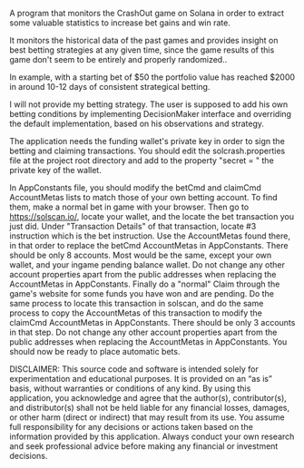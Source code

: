 A program that monitors the CrashOut game on Solana in order to extract some valuable statistics to increase bet gains and win rate. 

It monitors the historical data of the past games and provides insight on best betting strategies at any given time, since the game results of this game don't seem to be entirely and properly randomized.. 

In example, with a starting bet of $50 the portfolio value has reached $2000 in around 10-12 days of consistent strategical betting.

I will not provide my betting strategy. The user is supposed to add his own betting conditions by implementing DecisionMaker interface and overriding the default implementation, based on his observations and strategy.

The application needs the funding wallet's private key in order to sign the betting and claiming transactions. You should edit the solcrash.properties file at the project root directory and add to the property "secret = " the private key of the wallet.

In AppConstants file, you should modify the betCmd and claimCmd AccountMetas lists to match those of your own betting account. To find them, make a normal bet in game with your browser. Then go to https://solscan.io/, locate your wallet, and the locate the bet transaction you just did.
Under "Transaction Details" of that transaction, locate #3 instruction which is the bet instruction. Use the AccountMetas found there, in that order to replace the betCmd AccountMetas in AppConstants. There should be only 8 accounts. Most would be the same, except your own wallet, and your ingame pending balance wallet. Do not change any other account properties apart from the public addresses when replacing the AccountMetas in AppConstants. 
Finally do a "normal" Claim through the game's website for some funds you have won and are pending. Do the same process to locate this transaction in solscan, and do the same process to copy the AccountMetas of this transaction to modify the claimCmd AccountMetas in AppConstants. There should be only 3 accounts in that step. Do not change any other account properties apart from the public addresses when replacing the AccountMetas in AppConstants. 
You should now be ready to place automatic bets.

DISCLAIMER:
This source code and software is intended solely for experimentation and educational purposes. It is provided on an “as is” basis, without warranties or conditions of any kind. By using this application, you acknowledge and agree that the author(s), contributor(s), and distributor(s) shall not be held liable for any financial losses, damages, or other harm (direct or indirect) that may result from its use. You assume full responsibility for any decisions or actions taken based on the information provided by this application. Always conduct your own research and seek professional advice before making any financial or investment decisions.
